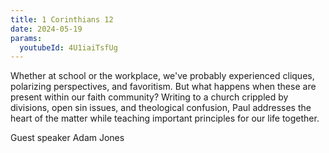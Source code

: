 ```yaml
---
title: 1 Corinthians 12
date: 2024-05-19
params:
  youtubeId: 4U1iaiTsfUg
---
```


Whether at school or the workplace, we've probably experienced cliques, polarizing perspectives, and favoritism. But what happens when these are present within our faith community? Writing to a church crippled by divisions, open sin issues, and theological confusion, Paul addresses the heart of the matter while teaching important principles for our life together. 

Guest speaker Adam Jones
